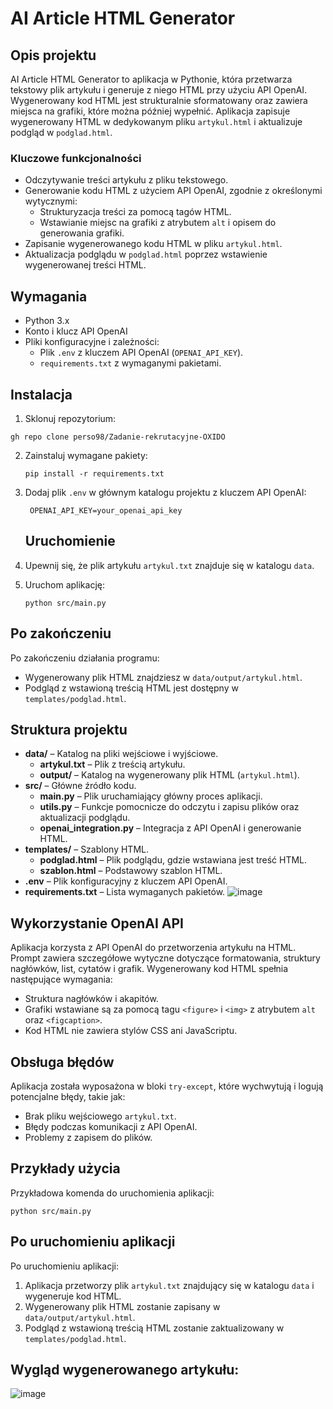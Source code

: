  # AI Article HTML Generator

## Opis projektu

AI Article HTML Generator to aplikacja w Pythonie, która przetwarza tekstowy plik artykułu i generuje z niego HTML przy użyciu API OpenAI. Wygenerowany kod HTML jest strukturalnie sformatowany oraz zawiera miejsca na grafiki, które można później wypełnić. Aplikacja zapisuje wygenerowany HTML w dedykowanym pliku `artykul.html` i aktualizuje podgląd w `podglad.html`.

### Kluczowe funkcjonalności
- Odczytywanie treści artykułu z pliku tekstowego.
- Generowanie kodu HTML z użyciem API OpenAI, zgodnie z określonymi wytycznymi:
  - Strukturyzacja treści za pomocą tagów HTML.
  - Wstawianie miejsc na grafiki z atrybutem `alt` i opisem do generowania grafiki.
- Zapisanie wygenerowanego kodu HTML w pliku `artykul.html`.
- Aktualizacja podglądu w `podglad.html` poprzez wstawienie wygenerowanej treści HTML.

## Wymagania

- Python 3.x
- Konto i klucz API OpenAI
- Pliki konfiguracyjne i zależności:
  - Plik `.env` z kluczem API OpenAI (`OPENAI_API_KEY`).
  - `requirements.txt` z wymaganymi pakietami.

## Instalacja

1. Sklonuj repozytorium:
```
gh repo clone perso98/Zadanie-rekrutacyjne-OXIDO
```
2. Zainstaluj wymagane pakiety:

   ```
   pip install -r requirements.txt
   ```
3. Dodaj plik `.env` w głównym katalogu projektu z kluczem API OpenAI:
   ```
    OPENAI_API_KEY=your_openai_api_key
   ```
   ## Uruchomienie

1. Upewnij się, że plik artykułu `artykul.txt` znajduje się w katalogu `data`.

2. Uruchom aplikację:

   ```
   python src/main.py
   ```
## Po zakończeniu

Po zakończeniu działania programu:

- Wygenerowany plik HTML znajdziesz w `data/output/artykul.html`.
- Podgląd z wstawioną treścią HTML jest dostępny w `templates/podglad.html`.

## Struktura projektu

- **data/** – Katalog na pliki wejściowe i wyjściowe.
  - **artykul.txt** – Plik z treścią artykułu.
  - **output/** – Katalog na wygenerowany plik HTML (`artykul.html`).
- **src/** – Główne źródło kodu.
  - **main.py** – Plik uruchamiający główny proces aplikacji.
  - **utils.py** – Funkcje pomocnicze do odczytu i zapisu plików oraz aktualizacji podglądu.
  - **openai_integration.py** – Integracja z API OpenAI i generowanie HTML.
- **templates/** – Szablony HTML.
  - **podglad.html** – Plik podglądu, gdzie wstawiana jest treść HTML.
  - **szablon.html** – Podstawowy szablon HTML.
- **.env** – Plik konfiguracyjny z kluczem API OpenAI.
- **requirements.txt** – Lista wymaganych pakietów.
 ![image](https://github.com/user-attachments/assets/fcdb85a0-702b-4b02-93d3-a8547c0fbec0)



## Wykorzystanie OpenAI API

Aplikacja korzysta z API OpenAI do przetworzenia artykułu na HTML. Prompt zawiera szczegółowe wytyczne dotyczące formatowania, struktury nagłówków, list, cytatów i grafik. Wygenerowany kod HTML spełnia następujące wymagania:
- Struktura nagłówków i akapitów.
- Grafiki wstawiane są za pomocą tagu `<figure>` i `<img>` z atrybutem `alt` oraz `<figcaption>`.
- Kod HTML nie zawiera stylów CSS ani JavaScriptu.

## Obsługa błędów

Aplikacja została wyposażona w bloki `try-except`, które wychwytują i logują potencjalne błędy, takie jak:
- Brak pliku wejściowego `artykul.txt`.
- Błędy podczas komunikacji z API OpenAI.
- Problemy z zapisem do plików.

## Przykłady użycia

Przykładowa komenda do uruchomienia aplikacji:

```
python src/main.py
```
## Po uruchomieniu aplikacji

Po uruchomieniu aplikacji:

1. Aplikacja przetworzy plik `artykul.txt` znajdujący się w katalogu `data` i wygeneruje kod HTML.
2. Wygenerowany plik HTML zostanie zapisany w `data/output/artykul.html`.
3. Podgląd z wstawioną treścią HTML zostanie zaktualizowany w `templates/podglad.html`.

## Wygląd wygenerowanego artykułu:
![image](https://github.com/user-attachments/assets/3559b39c-ea86-41f0-97d2-cea6e3a4ce42)

